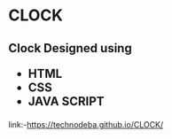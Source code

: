 # CLOCK

<h2>Clock Designed using 
<ul>
  <li>HTML</li>
  <li>CSS</li>
  <li>JAVA SCRIPT</li>
</ul></h2>

link:-https://technodeba.github.io/CLOCK/
